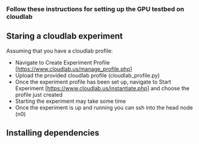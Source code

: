 ### Follow these instructions for setting up the GPU testbed on cloudlab


## Staring a cloudlab experiment
Assuming that you have a cloudlab profile:
* Navigate to Create Experiment Profile [https://www.cloudlab.us/manage_profile.php]
* Upload the provided cloudlab profile (cloudlab_profile.py)
* Once the experiment profile has been set up, navigate to Start Experiment [https://www.cloudlab.us/instantiate.php] and choose the profile just created
* Starting the experiment may take some time
* Once the experiment is up and running you can ssh into the head node (n0)


## Installing dependencies
